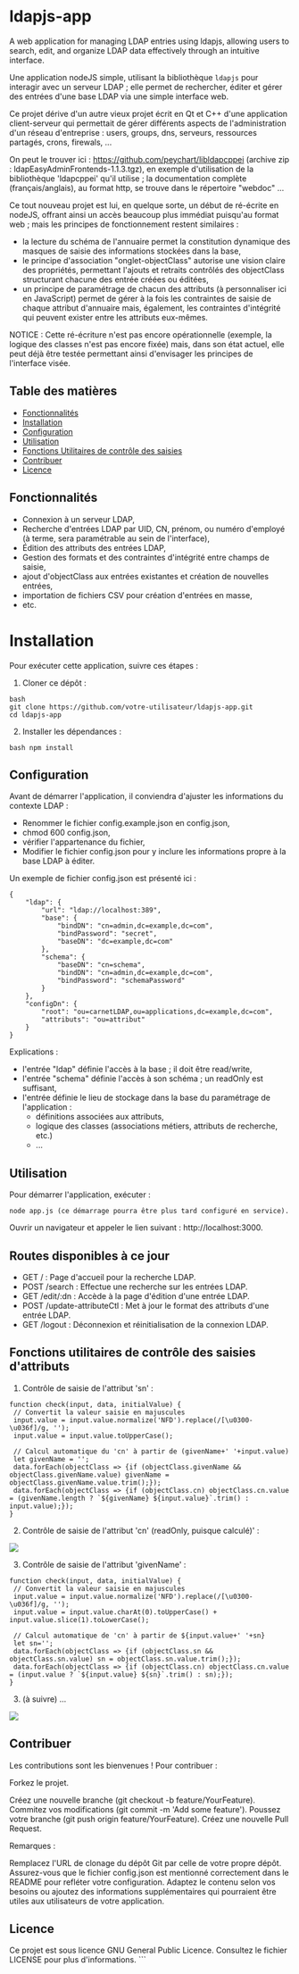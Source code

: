 # ldapjs-app
A web application for managing LDAP entries using ldapjs, allowing users to search, edit, and organize LDAP data effectively through an intuitive interface.



Une application nodeJS simple, utilisant la bibliothèque `ldapjs` pour interagir avec un serveur LDAP ; elle permet de rechercher, éditer et gérer des entrées d'une base LDAP via une simple interface web.

Ce projet dérive d'un autre vieux projet écrit en Qt et C++ d'une application client-serveur qui permettait de gérer différents aspects de l'administration d'un réseau d'entreprise : users, groups, dns, serveurs, ressources partagés, crons, firewals, ...

On peut le trouver ici : https://github.com/peychart/libldapcppei (archive zip : ldapEasyAdminFrontends-1.1.3.tgz), en exemple d'utilisation de la bibliothèque 'ldapcppei' qu'il utilise ; la documentation complète (français/anglais), au format http, se trouve dans le répertoire "webdoc" ...

Ce tout nouveau projet est lui, en quelque sorte, un début de ré-écrite en nodeJS, offrant ainsi un accès beaucoup plus immédiat puisqu'au format web ; mais les principes de fonctionnement restent similaires :

- la lecture du schéma de l'annuaire permet la constitution dynamique des masques de saisie des informations stockées dans la base,
- le principe d'association "onglet-objectClass" autorise une vision claire des propriétés, permettant l'ajouts et retraits contrôlés des objectClass structurant chacune des entrée créées ou éditées,
- un principe de paramétrage de chacun des attributs (à personnaliser ici en JavaScript) permet de gérer à la fois les contraintes de saisie de chaque attribut d'annuaire mais, également, les contraintes d'intégrité qui peuvent exister entre les attributs eux-mêmes.


NOTICE : Cette ré-écriture n'est pas encore opérationnelle (exemple, la logique des classes n'est pas encore fixée) mais, dans son état actuel, elle peut déjà être testée permettant ainsi d'envisager les principes de l'interface visée.


## Table des matières

- [Fonctionnalités](#fonctionnalités)
- [Installation](#installation)
- [Configuration](#configuration)
- [Utilisation](#utilisation)
- [Fonctions Utilitaires de contrôle des saisies](#Fonctions-utilitaires-de-contrôle-des-saisies-dattributs)
- [Contribuer](#contribuer)
- [Licence](#licence)


## Fonctionnalités

- Connexion à un serveur LDAP,
- Recherche d'entrées LDAP par UID, CN, prénom, ou numéro d'employé (à terme, sera paramétrable au sein de l'interface),
- Édition des attributs des entrées LDAP,
- Gestion des formats et des contraintes d'intégrité entre champs de saisie,
- ajout d'objectClass aux entrées existantes et création de nouvelles entrées,
- importation de fichiers CSV pour création d'entrées en masse,
- etc.


#  Installation

Pour exécuter cette application, suivre ces étapes :

1. Cloner ce dépôt :

```
bash
git clone https://github.com/votre-utilisateur/ldapjs-app.git
cd ldapjs-app
```

2. Installer les dépendances :

```
bash npm install
```


## Configuration

Avant de démarrer l'application, il conviendra d'ajuster les informations du contexte LDAP :
* Renommer le fichier config.example.json en config.json,
* chmod 600 config.json,
* vérifier l'appartenance du fichier,
* Modifier le fichier config.json pour y inclure les informations propre à la base LDAP à éditer.

Un exemple de fichier config.json est présenté ici :

```
{
    "ldap": {
        "url": "ldap://localhost:389",
        "base": {
            "bindDN": "cn=admin,dc=example,dc=com",
            "bindPassword": "secret",
            "baseDN": "dc=example,dc=com"
        },
        "schema": {
            "baseDN": "cn=schema",
            "bindDN": "cn=admin,dc=example,dc=com",
            "bindPassword": "schemaPassword"
        }
    },
    "configDn": {
        "root": "ou=carnetLDAP,ou=applications,dc=example,dc=com",
        "attributs": "ou=attribut"
    }
}
```

Explications :
* l'entrée "ldap" définie l'accès à la base ; il doit être read/write,
* l'entrée "schema" définie l'accès à son schéma ; un readOnly est suffisant,
* l'entrée définie le lieu de stockage dans la base du paramétrage de l'application :
   * définitions associées aux attributs,
   * logique des classes (associations métiers, attributs de recherche, etc.)
   * ...


## Utilisation

Pour démarrer l'application, exécuter :

```
node app.js (ce démarrage pourra être plus tard configuré en service).
```

Ouvrir un navigateur et appeler le lien suivant : http://localhost:3000.


## Routes disponibles à ce jour

* GET / : Page d'accueil pour la recherche LDAP.
* POST /search : Effectue une recherche sur les entrées LDAP.
* GET /edit/:dn : Accède à la page d'édition d'une entrée LDAP.
* POST /update-attributeCtl : Met à jour le format des attributs d'une entrée LDAP.
* GET /logout : Déconnexion et réinitialisation de la connexion LDAP.


## Fonctions utilitaires de contrôle des saisies d'attributs

1. Contrôle de saisie de l'attribut 'sn' :

```
function check(input, data, initialValue) {
 // Convertit la valeur saisie en majuscules  
 input.value = input.value.normalize('NFD').replace(/[\u0300-\u036f]/g, '');
 input.value = input.value.toUpperCase();

 // Calcul automatique du 'cn' à partir de (givenName+' '+input.value)
 let givenName = '';
 data.forEach(objectClass => {if (objectClass.givenName && objectClass.givenName.value) givenName = objectClass.givenName.value.trim();});
 data.forEach(objectClass => {if (objectClass.cn) objectClass.cn.value = (givenName.length ? `${givenName} ${input.value}`.trim() : input.value);});
}
```


2. Contrôle de saisie de l'attribut 'cn' (readOnly, puisque calculé)' :

 ![](doc/images/attributsCheck.png)


3. Contrôle de saisie de l'attribut 'givenName' :

```
function check(input, data, initialValue) {
 // Convertit la valeur saisie en majuscules
 input.value = input.value.normalize('NFD').replace(/[\u0300-\u036f]/g, '');
 input.value = input.value.charAt(0).toUpperCase() + input.value.slice(1).toLowerCase();

 // Calcul automatique de 'cn' à partir de ${input.value+' '+sn}
 let sn='';
 data.forEach(objectClass => {if (objectClass.sn && objectClass.sn.value) sn = objectClass.sn.value.trim();});
 data.forEach(objectClass => {if (objectClass.cn) objectClass.cn.value = (input.value ? `${input.value} ${sn}`.trim() : sn);});
}
```


3. (à suivre) ...


 ![](doc/images/edit.png)


## Contribuer

Les contributions sont les bienvenues ! Pour contribuer :

Forkez le projet.

Créez une nouvelle branche (git checkout -b feature/YourFeature).
Commitez vos modifications (git commit -m 'Add some feature').
Poussez votre branche (git push origin feature/YourFeature).
Créez une nouvelle Pull Request.


Remarques :

Remplacez l'URL de clonage du dépôt Git par celle de votre propre dépôt.
Assurez-vous que le fichier config.json est mentionné correctement dans le README pour refléter votre configuration.
Adaptez le contenu selon vos besoins ou ajoutez des informations supplémentaires qui pourraient être utiles aux utilisateurs de votre application.

## Licence

Ce projet est sous licence GNU General Public Licence. Consultez le fichier LICENSE pour plus d'informations. ```

